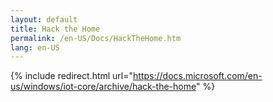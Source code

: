 ```yaml
---
layout: default
title: Hack the Home
permalink: /en-US/Docs/HackTheHome.htm
lang: en-US
---
```

{% include redirect.html url="https://docs.microsoft.com/en-us/windows/iot-core/archive/hack-the-home" %}
